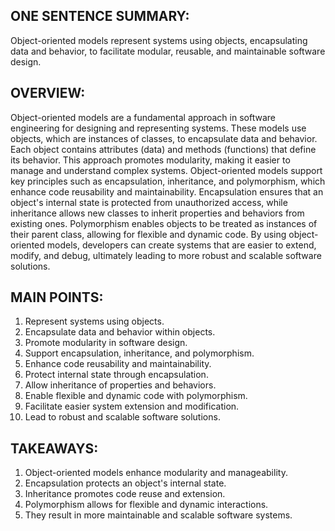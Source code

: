 ## ONE SENTENCE SUMMARY:
Object-oriented models represent systems using objects, encapsulating data and behavior, to facilitate modular, reusable, and maintainable software design.

## OVERVIEW:
Object-oriented models are a fundamental approach in software engineering for designing and representing systems. These models use objects, which are instances of classes, to encapsulate data and behavior. Each object contains attributes (data) and methods (functions) that define its behavior. This approach promotes modularity, making it easier to manage and understand complex systems. Object-oriented models support key principles such as encapsulation, inheritance, and polymorphism, which enhance code reusability and maintainability. Encapsulation ensures that an object's internal state is protected from unauthorized access, while inheritance allows new classes to inherit properties and behaviors from existing ones. Polymorphism enables objects to be treated as instances of their parent class, allowing for flexible and dynamic code. By using object-oriented models, developers can create systems that are easier to extend, modify, and debug, ultimately leading to more robust and scalable software solutions.

## MAIN POINTS:
1. Represent systems using objects.
2. Encapsulate data and behavior within objects.
3. Promote modularity in software design.
4. Support encapsulation, inheritance, and polymorphism.
5. Enhance code reusability and maintainability.
6. Protect internal state through encapsulation.
7. Allow inheritance of properties and behaviors.
8. Enable flexible and dynamic code with polymorphism.
9. Facilitate easier system extension and modification.
10. Lead to robust and scalable software solutions.

## TAKEAWAYS:
1. Object-oriented models enhance modularity and manageability.
2. Encapsulation protects an object's internal state.
3. Inheritance promotes code reuse and extension.
4. Polymorphism allows for flexible and dynamic interactions.
5. They result in more maintainable and scalable software systems.